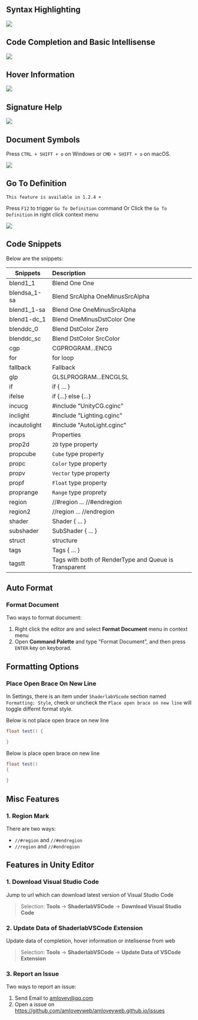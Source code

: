## Syntax Highlighting

![](https://raw.githubusercontent.com/amloveyweb/amloveyweb.github.io/master/assets/images/shaderlabvscode/highlighting.jpg)

## Code Completion and Basic Intellisense

![](https://raw.githubusercontent.com/amloveyweb/amloveyweb.github.io/master/assets/images/shaderlabvscode/completion.jpg)

## Hover Information

![](https://raw.githubusercontent.com/amloveyweb/amloveyweb.github.io/master/assets/images/shaderlabvscode/hover.jpg)

## Signature Help

![](https://raw.githubusercontent.com/amloveyweb/amloveyweb.github.io/master/assets/images/shaderlabvscode/signature.jpg)

## Document Symbols

Press `CTRL + SHIFT + o` on Windows or `CMD + SHIFT + o` on macOS.

![](https://raw.githubusercontent.com/amloveyweb/amloveyweb.github.io/master/assets/images/shaderlabvscode/symbol-provider.jpg)

## Go To Definition

`This feature is available in 1.2.4 +`

Press `F12` to trigger `Go To Definition` command Or Click the `Go To Definition` in right click context menu 

![](https://www.amloveycom/shaderlabvscode/assets/Go_To_Definition.gif)

## Code Snippets

Below are the snippets:

| Snippets     | Description                              |
| ------------ | :--------------------------------------- |
| blend1_1     | Blend One One                            |
| blendsa_1-sa | Blend SrcAlpha OneMinusSrcAlpha          |
| blend1_1-sa  | Blend One OneMinusSrcAlpha               |
| blend1-dc_1  | Blend OneMinusDstColor One               |
| blenddc_0    | Blend DstColor Zero                      |
| blenddc_sc   | Blend DstColor SrcColor                  |
| cgp          | CGPROGRAM...ENCG                         |
| for          | for loop                                 |
| fallback     | Fallback                                 |
| glp          | GLSLPROGRAM...ENCGLSL                    |
| if           | if { ... }                               |
| ifelse       | if {...} else {...}                      |
| incucg       | #include "UnityCG.cginc"                 |
| inclight     | #include "Lighting.cginc"                |
| incautolight | #include "AutoLight.cginc"               |
| props        | Properties                               |
| prop2d       | `2D` type property                       |
| propcube     | `Cube` type property                     |
| propc        | `Color` type property                    |
| propv        | `Vector` type property                   |
| propf        | `Float` type property                    |
| proprange    | `Range` type proprety                    |
| region       | //#region ... //#endregion               |
| region2      | //region ... //endregion                 |
| shader       | Shader { ... }                           |
| subshader    | SubShader { ... }                        |
| struct       | structure                                |
| tags         | Tags { ... }                             |
| tagstt       | Tags with both of RenderType and Queue is Transparent |

## Auto Format

### Format Document

Two ways to format document:

1. Right click the editor are and select __Format Document__ menu in context menu  
2. Open __Command Palette__ and type "Format Document", and then press `ENTER` key on keyborad.

## Formatting Options
### Place Open Brace On New Line

In Settings, there is an item under `ShaderlabVScode` section named `Formatting: Style`, check or uncheck the `Place open brace on new line` will toggle differnt format style.

Below is not place open brace on new line

```csharp
float test() {

}
```

Below is place open brace on new line

```csharp
float test()
{
    
}
```

## Misc Features

### 1. Region Mark

There are two ways:

- `//#region` and `//#endregion`
- `//region` and `//#endregion`

## Features in Unity Editor 

### 1.  Download Visual Studio Code

Jump to url which can download latest version of Visual Studio Code

> Selection: __Tools__ -> __ShaderlabVSCode__ -> __Download Visual Studio Code__ 

### 2.  Update Data of ShaderlabVSCode Extension

Update data of completion, hover information or intelisense from web

> Selection: __Tools__ -> __ShaderlabVSCode__ -> __Update Data of VSCode Extension__

### 3. Report an Issue

Two ways to report an issue:

1. Send Email to <amlovey@qq.com>
2. Open a issue on <https://github.com/amloveyweb/amloveyweb.github.io/issues>
